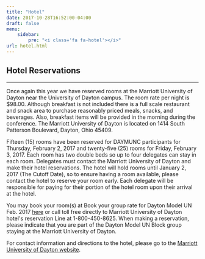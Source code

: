 ```yaml
---
title: "Hotel"
date: 2017-10-28T16:52:00-04:00
draft: false
menu:
    sidebar:
        pre: "<i class='fa fa-hotel'></i>"
url: hotel.html
---
```


## Hotel Reservations
---
Once again this year we have reserved rooms at the Marriott University of Dayton near the University of Dayton campus.
The room rate per night is $98.00.  Although breakfast is not included there is a full scale restaurant and snack area to purchase reasonably priced meals, snacks, and beverages.
Also, breakfast items will be provided in the morning during the conference.
The Marriott University of Dayton is located on 1414 South Patterson Boulevard, Dayton, Ohio  45409.


Fifteen (15) rooms have been reserved for DAYMUNC participants for Thursday, February 2, 2017 and twenty-five (25) rooms for Friday, February 3, 2017.
Each room has two double beds so up to four delegates can stay in each room.  Delegates must contact the Marriott  University of Dayton and make their hotel reservations.
The hotel will hold rooms until January 2, 2017 (The Cutoff Date), so to ensure having a room available, please contact the hotel to reserve your room early.
Each delegate will be responsible for paying for their portion of the hotel room upon their arrival at the hotel.

You may book your room(s) at Book your group rate for Dayton Model UN Feb. 2017 [here](http://www.marriott.com/meeting-event-hotels/group-corporate-travel/groupCorp.mi?resLinkData=Dayton%20Model%20UN%20Feb2017%5Edayoh%60undunda%6098.00%60USD%60false%606%602/2/17%602/4/17%6001/02/17&app=resvlink&stop_mobi=yes)
or call toll free directly to Marriott University of Dayton hotel's reservation Line at 1-800-450-8625.
When making a reservation, please indicate that you are part of the Dayton Model UN Block group staying at the Marriott University of Dayton.

For contact information and directions to the hotel, please go to the [Marriott University of Dayton website](http://www.marriott.com/hotels/travel/dayoh-dayton-marriott/).